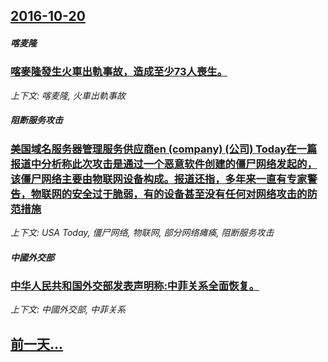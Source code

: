 ## [2016-10-20](/news/2016/10/20/index.md)

##### 喀麦隆
### [喀麥隆發生火車出軌事故，造成至少73人喪生。 ](/news/2016/10/20/喀麥隆發生火車出軌事故-造成至少73人喪生.md)
_上下文: 喀麦隆, 火車出軌事故_

##### 阻断服务攻击
### [美国域名服务器管理服务供应商en (company) (公司) Today在一篇报道中分析称此次攻击是通过一个恶意软件创建的僵尸网络发起的，该僵尸网络主要由物联网设备构成。报道还指，多年来一直有专家警告，物联网的安全过于脆弱，有的设备甚至没有任何对网络攻击的防范措施](/news/2016/10/20/美国域名服务器管理服务供应商en-company-公司-Today在一篇报道中分析称此次攻击是通过一个恶意软件创.md)
_上下文: USA Today, 僵尸网络, 物联网, 部分网络瘫痪, 阻断服务攻击_

##### 中國外交部
### [中华人民共和国外交部发表声明称:中菲关系全面恢复。 ](/news/2016/10/20/中华人民共和国外交部发表声明称-中菲关系全面恢复.md)
_上下文: 中國外交部, 中菲关系_

## [前一天...](/news/2016/10/17/index.md)

